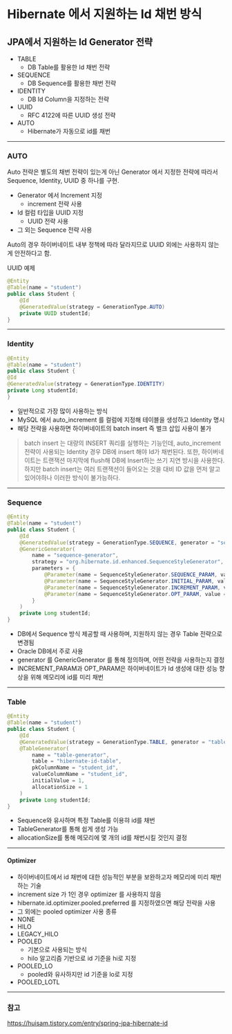 Hibernate 에서 지원하는 Id 채번 방식
===

## JPA에서 지원하는 Id Generator 전략
- TABLE
  - DB Table를 활용한 Id 채번 전략
- SEQUENCE
  - DB Sequence를 활용한 채번 전략
- IDENTITY
  - DB Id Column을 지정하는 전략
- UUID
  - RFC 4122에 따른 UUID 생성 전략
- AUTO
  - Hibernate가 자동으로 id를 채번
---

### AUTO
Auto 전략은 별도의 채번 전략이 있는게 아닌 Generator 에서 지정한 전략에 따라서 Sequence, Identity, UUID 중 하나를 구현.
- Generator 에서 Increment 지정 
  - increment 전략 사용
- Id 컬럼 타입을 UUID 지정
  - UUID 전략 사용
- 그 외는 Sequence 전략 사용

Auto의 경우 하이버네이트 내부 정책에 따라 달라지므로 UUID 외에는 사용하지 않는게 안전하다고 함.

UUID 예제
```java
@Entity
@Table(name = "student")
public class Student {
    @Id
    @GeneratedValue(strategy = GenerationType.AUTO)
    private UUID studentId;
}

```

---

### Identity
```java
@Entity
@Table(name = "student")
public class Student {
@Id
@GeneratedValue(strategy = GenerationType.IDENTITY)
private Long studentId;
}
```
- 일반적으로 가장 많이 사용하는 방식
- MySQL 에서 auto_increment 를 컬럼에 지정해 테이블을 생성하고 Identity 명시
- 해당 전략을 사용하면 하이버네이트의 batch insert 즉 벌크 삽입 사용이 불가

> batch insert 는 대량의 INSERT 쿼리를 실행하는 기능인데, auto_increment 전략이 사용되는 Identity 경우 DB에 insert 해야 Id가 채번된다.
> 또한, 하이버네이트는 트랜잭션 마지막에 flush해 DB에 Insert하는 쓰기 지연 방시을 사용한다. 하지만 batch insert는 여러 트랜잭션이 들어오는 것을 대비 ID 값을 먼저 알고 있어야하나 이러한 방식이 불가능하다. 


---
### Sequence
```java
@Entity
@Table(name = "student")
public class Student {
	@Id
	@GeneratedValue(strategy = GenerationType.SEQUENCE, generator = "sequence-generator")
	@GenericGenerator(
		name = "sequence-generator",
		strategy = "org.hibernate.id.enhanced.SequenceStyleGenerator",
		parameters = {
			@Parameter(name = SequenceStyleGenerator.SEQUENCE_PARAM, value = "user_sequence"),
			@Parameter(name = SequenceStyleGenerator.INITIAL_PARAM, value = "1"),
			@Parameter(name = SequenceStyleGenerator.INCREMENT_PARAM, value = "1"),
			@Parameter(name = SequenceStyleGenerator.OPT_PARAM, value = "pooled")
		}
	)
	private Long studentId;
}
```
- DB에서 Sequence 방식 제공할 때 사용하며, 지원하지 않는 경우 Table 전략으로 변경됨
- Oracle DB에서 주로 사용
- generator 를 GenericGenerator 를 통해 정의하며, 어떤 전략을 사용하는지 결정
- INCREMENT_PARAM과 OPT_PARAM은 하이버네이트가 Id 생성에 대한 성능 향상을 위해 메모리에 id를 미리 채번

---
### Table
```java
@Entity
@Table(name = "student")
public class Student {
	@Id
	@GeneratedValue(strategy = GenerationType.TABLE, generator = "table-generator")
	@TableGenerator(
		name = "table-generator",
		table = "hibernate-id-table",
		pkColumnName = "student_id",
		valueColumnName = "student_id",
		initialValue = 1,
		allocationSize = 1
	)
	private Long studentId;
}
```
- Sequence와 유사하며 특정 Table를 이용햐 id를 채번
- TableGenerator를 통해 쉽게 생성 가능
- allocationSize를 통해 메모리에 몇 개의 id를 채번시킬 것인지 결정 

---
#### Optimizer
- 하이버네이트에서 id 채번에 대한 성능적인 부분을 보완하고자 메모리에 미리 채번하는 기술
- increment size 가 1인 경우 optimizer 를 사용하지 않음
- hibernate.id.optimizer.pooled.preferred 를 지정하였으면 해당 전략을 사용
- 그 외에는 pooled optimizer 사용
종류
- NONE
- HILO
- LEGACY_HILO
- POOLED
  - 기본으로 사용되는 방식
  - hilo 알고리즘 기반으로 id 기준을 hi로 지정
- POOLED_LO
  - pooled와 유사하지만 id 기준을 lo로 지정
- POOLED_LOTL

---

### 참고
https://huisam.tistory.com/entry/spring-jpa-hibernate-id